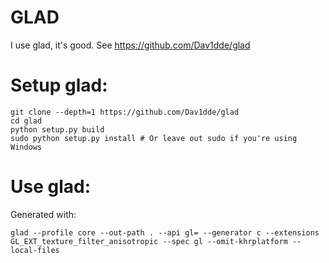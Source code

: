 GLAD
===
I use glad, it's good. See https://github.com/Dav1dde/glad

Setup glad:
===
```
git clone --depth=1 https://github.com/Dav1dde/glad
cd glad
python setup.py build
sudo python setup.py install # Or leave out sudo if you're using Windows
```

Use glad:
===
Generated with:
```
glad --profile core --out-path . --api gl= --generator c --extensions GL_EXT_texture_filter_anisotropic --spec gl --omit-khrplatform --local-files
```
